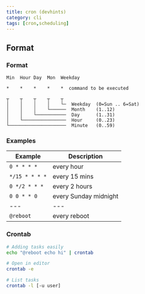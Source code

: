 ```yaml
---
title: cron (devhints)
category: cli
tags: [cron,scheduling]
---
```


## Format

### Format

```
Min  Hour Day  Mon  Weekday
```

```
*    *    *    *    *  command to be executed
```

```
┬    ┬    ┬    ┬    ┬
│    │    │    │    └─  Weekday  (0=Sun .. 6=Sat)
│    │    │    └──────  Month    (1..12)
│    │    └───────────  Day      (1..31)
│    └────────────────  Hour     (0..23)
└─────────────────────  Minute   (0..59)
```

### Examples

| Example        | Description           |
| ---            | ---                   |
| `0 * * * *`    | every hour            |
| `*/15 * * * *` | every 15 mins         |
| `0 */2 * * *`  | every 2 hours         |
| `0 0 * * 0`    | every Sunday midnight |
| ---            | ---                   |
| `@reboot`      | every reboot          |

### Crontab

```sh
# Adding tasks easily
echo "@reboot echo hi" | crontab
```

```sh
# Open in editor
crontab -e
```

```sh
# List tasks
crontab -l [-u user]
```
